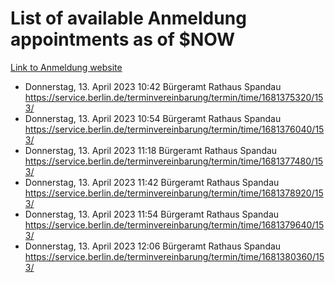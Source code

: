 # List of available Anmeldung appointments as of $NOW
[Link to Anmeldung website](https://service.berlin.de/terminvereinbarung/termin/tag.php?termin=1&anliegen[]=120686&dienstleisterlist=122210,122217,327316,122219,327312,122227,327314,122231,327346,122243,327348,122254,122252,329742,122260,329745,122262,329748,122271,327278,122273,327274,122277,327276,330436,122280,327294,122282,327290,122284,327292,122291,327270,122285,327266,122286,327264,122296,327268,150230,329760,122297,327286,122294,327284,122312,329763,122314,329775,122304,327330,122311,327334,122309,327332,317869,122281,327352,122279,329772,122283,122276,327324,122274,327326,122267,329766,122246,327318,122251,327320,122257,327322,122208,327298,122226,327300&herkunft=http%3A%2F%2Fservice.berlin.de%2Fdienstleistung%2F120686%2F)
- Donnerstag, 13. April 2023 10:42 Bürgeramt Rathaus Spandau https://service.berlin.de/terminvereinbarung/termin/time/1681375320/153/
- Donnerstag, 13. April 2023 10:54 Bürgeramt Rathaus Spandau https://service.berlin.de/terminvereinbarung/termin/time/1681376040/153/
- Donnerstag, 13. April 2023 11:18 Bürgeramt Rathaus Spandau https://service.berlin.de/terminvereinbarung/termin/time/1681377480/153/
- Donnerstag, 13. April 2023 11:42 Bürgeramt Rathaus Spandau https://service.berlin.de/terminvereinbarung/termin/time/1681378920/153/
- Donnerstag, 13. April 2023 11:54 Bürgeramt Rathaus Spandau https://service.berlin.de/terminvereinbarung/termin/time/1681379640/153/
- Donnerstag, 13. April 2023 12:06 Bürgeramt Rathaus Spandau https://service.berlin.de/terminvereinbarung/termin/time/1681380360/153/
